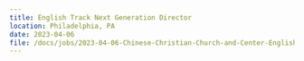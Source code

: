 ```yaml
---
title: English Track Next Generation Director
location: Philadelphia, PA
date: 2023-04-06
file: /docs/jobs/2023-04-06-Chinese-Christian-Church-and-Center-English-Track-Next-Generation-Director-Job-Description-Andrew-Lo.pdf
---
```

